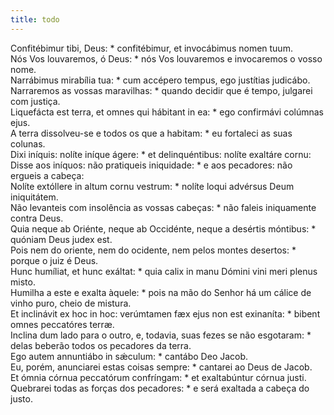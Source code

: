 ```yaml
---
title: todo
---
```

<div class="dropcap text-justify">Confitébimur tibi, Deus: * confitébimur, et invocábimus nomen tuum.</div>
<div class="dropcap text-justify">Nós Vos louvaremos, ó Deus: * nós Vos louvaremos e invocaremos o vosso nome.</div>
<div class="text-justify">Narrábimus mirabília tua: * cum accépero tempus, ego justítias judicábo.</div>
<div class="text-justify">Narraremos as vossas maravilhas: * quando decidir que é tempo, julgarei com justiça.</div>
<div class="text-justify">Liquefácta est terra, et omnes qui hábitant in ea: * ego confirmávi colúmnas ejus.</div>
<div class="text-justify">A terra dissolveu-se e todos os que a habitam: * eu fortaleci as suas colunas.</div>
<div class="text-justify">Dixi iníquis: nolíte iníque ágere: * et delinquéntibus: nolíte exaltáre cornu:</div>
<div class="text-justify">Disse aos iníquos: não pratiqueis iniquidade: * e aos pecadores: não ergueis a cabeça:</div>
<div class="text-justify">Nolíte extóllere in altum cornu vestrum: * nolíte loqui advérsus Deum iniquitátem.</div>
<div class="text-justify">Não levanteis com insolência as vossas cabeças: * não faleis iniquamente contra Deus.</div>
<div class="text-justify">Quia neque ab Oriénte, neque ab Occidénte, neque a desértis móntibus: * quóniam Deus judex est.</div>
<div class="text-justify">Pois nem do oriente, nem do ocidente, nem pelos montes desertos: * porque o juiz é Deus.</div>
<div class="text-justify">Hunc humíliat, et hunc exáltat: * quia calix in manu Dómini vini meri plenus misto.</div>
<div class="text-justify">Humilha a este e exalta àquele: * pois na mão do Senhor há um cálice de vinho puro, cheio de mistura.</div>
<div class="text-justify">Et inclinávit ex hoc in hoc: verúmtamen fæx ejus non est exinaníta: * bibent omnes peccatóres terræ.</div>
<div class="text-justify">Inclina dum lado para o outro, e, todavia, suas fezes se não esgotaram: * delas beberão todos os pecadores da terra.</div>
<div class="text-justify">Ego autem annuntiábo in sǽculum: * cantábo Deo Jacob.</div>
<div class="text-justify">Eu, porém, anunciarei estas coisas sempre: * cantarei ao Deus de Jacob.</div>
<div class="text-justify">Et ómnia córnua peccatórum confríngam: * et exaltabúntur córnua justi.</div>
<div class="text-justify">Quebrarei todas as forças dos pecadores: * e será exaltada a cabeça do justo.</div>
